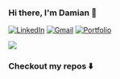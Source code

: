 ### Hi there, I'm Damian 👋

<p align="left">
   <a href="https://www.linkedin.com/in/damianbudelewski/"><img alt="LinkedIn" src="https://img.shields.io/badge/-damianbudelewski-0075b5?style=flat-square&logo=Linkedin&logoColor=white&link=https://www.linkedin.com/in/damianbudelewski/"></a>
   <a href="mailto:damian.budelewski@gmail.com"><img alt="Gmail" src="https://img.shields.io/badge/-damian.budelewski@gmail.com-eb4336?style=flat-square&logo=Gmail&logoColor=white&link=mailto:damian.budelewski@gmail.com"></a>
   <a href="https://budelewski.com/"><img alt="Portfolio" src="https://img.shields.io/badge/-budelewski.com-orange?style=flat-square&logo=squarespace&logoColor=white&link=https://budelewski.com/"></a> 
</p>

![](https://komarev.com/ghpvc/?username=damianbudelewski)

### Checkout my repos ⬇️
